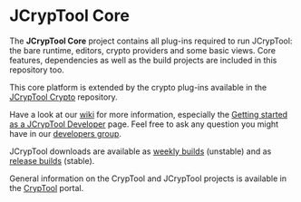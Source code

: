 JCrypTool Core
=======

The **JCrypTool Core** project contains all plug-ins required to run JCrypTool: the bare runtime, editors, crypto providers and some basic views. Core features, dependencies as well as the build projects are included in this repository too.

This core platform is extended by the crypto plug-ins available in the [JCrypTool Crypto](https://github.com/jcryptool/crypto) repository.

Have a look at our [wiki](https://github.com/jcryptool/core/wiki) for more information, especially the [Getting started as a JCrypTool Developer](https://github.com/jcryptool/core/wiki/Getting-started-as-a-JCrypTool-Developer) page. Feel free to ask any question you might have in our [developers group](http://groups.google.com/group/jcryptool-developers).

JCrypTool downloads are available as [weekly builds](http://www.cryptool.org/en/jct-downloads-en/jct-downloads-weekly-en) (unstable) and as [release builds](http://www.cryptool.org/en/jct-downloads-en/jct-downloads-stable-en) (stable).

General information on the CrypTool and JCrypTool projects is available in the [CrypTool](http://www.cryptool.org) portal.

